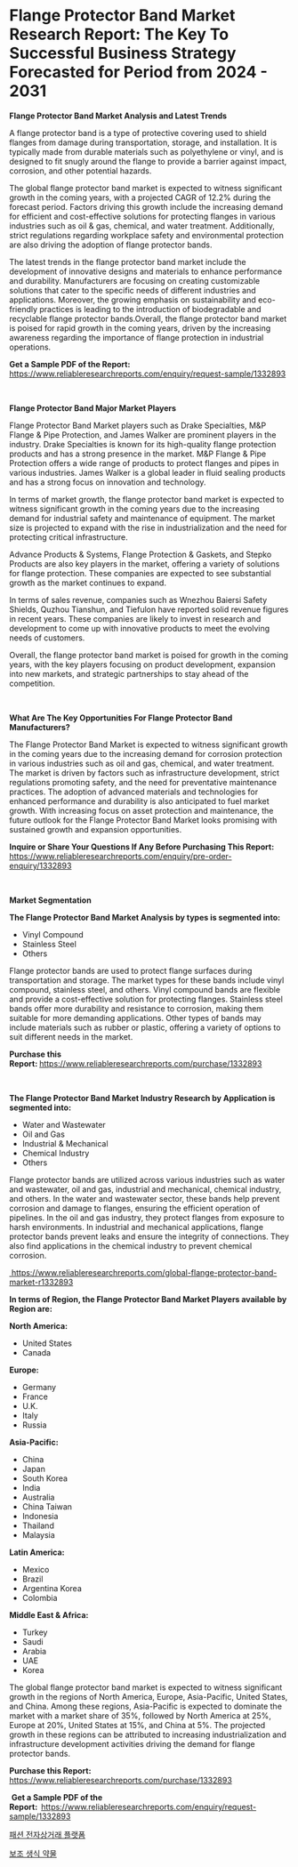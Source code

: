 <p><h1>Flange Protector Band Market Research Report: The Key To Successful Business Strategy Forecasted for Period from 2024 - 2031</h1></p><p><strong>Flange Protector Band Market Analysis and Latest Trends</strong></p>
<p><p>A flange protector band is a type of protective covering used to shield flanges from damage during transportation, storage, and installation. It is typically made from durable materials such as polyethylene or vinyl, and is designed to fit snugly around the flange to provide a barrier against impact, corrosion, and other potential hazards.</p><p>The global flange protector band market is expected to witness significant growth in the coming years, with a projected CAGR of 12.2% during the forecast period. Factors driving this growth include the increasing demand for efficient and cost-effective solutions for protecting flanges in various industries such as oil & gas, chemical, and water treatment. Additionally, strict regulations regarding workplace safety and environmental protection are also driving the adoption of flange protector bands.</p><p>The latest trends in the flange protector band market include the development of innovative designs and materials to enhance performance and durability. Manufacturers are focusing on creating customizable solutions that cater to the specific needs of different industries and applications. Moreover, the growing emphasis on sustainability and eco-friendly practices is leading to the introduction of biodegradable and recyclable flange protector bands.Overall, the flange protector band market is poised for rapid growth in the coming years, driven by the increasing awareness regarding the importance of flange protection in industrial operations.</p></p>
<p><strong>Get a Sample PDF of the Report:&nbsp;</strong> <a href="https://www.reliableresearchreports.com/enquiry/request-sample/1332893">https://www.reliableresearchreports.com/enquiry/request-sample/1332893</a></p>
<p>&nbsp;</p>
<p><strong>Flange Protector Band Major Market Players</strong></p>
<p><p>Flange Protector Band Market players such as Drake Specialties, M&P Flange & Pipe Protection, and James Walker are prominent players in the industry. Drake Specialties is known for its high-quality flange protection products and has a strong presence in the market. M&P Flange & Pipe Protection offers a wide range of products to protect flanges and pipes in various industries. James Walker is a global leader in fluid sealing products and has a strong focus on innovation and technology.</p><p>In terms of market growth, the flange protector band market is expected to witness significant growth in the coming years due to the increasing demand for industrial safety and maintenance of equipment. The market size is projected to expand with the rise in industrialization and the need for protecting critical infrastructure.</p><p>Advance Products & Systems, Flange Protection & Gaskets, and Stepko Products are also key players in the market, offering a variety of solutions for flange protection. These companies are expected to see substantial growth as the market continues to expand.</p><p>In terms of sales revenue, companies such as Wnezhou Baiersi Safety Shields, Quzhou Tianshun, and Tiefulon have reported solid revenue figures in recent years. These companies are likely to invest in research and development to come up with innovative products to meet the evolving needs of customers.</p><p>Overall, the flange protector band market is poised for growth in the coming years, with the key players focusing on product development, expansion into new markets, and strategic partnerships to stay ahead of the competition.</p></p>
<p>&nbsp;</p>
<p><strong>What Are The Key Opportunities For Flange Protector Band Manufacturers?</strong></p>
<p><p>The Flange Protector Band Market is expected to witness significant growth in the coming years due to the increasing demand for corrosion protection in various industries such as oil and gas, chemical, and water treatment. The market is driven by factors such as infrastructure development, strict regulations promoting safety, and the need for preventative maintenance practices. The adoption of advanced materials and technologies for enhanced performance and durability is also anticipated to fuel market growth. With increasing focus on asset protection and maintenance, the future outlook for the Flange Protector Band Market looks promising with sustained growth and expansion opportunities.</p></p>
<p><strong>Inquire or Share Your Questions If Any Before Purchasing This Report:</strong> <a href="https://www.reliableresearchreports.com/enquiry/pre-order-enquiry/1332893">https://www.reliableresearchreports.com/enquiry/pre-order-enquiry/1332893</a></p>
<p>&nbsp;</p>
<p><strong>Market Segmentation</strong></p>
<p><strong>The Flange Protector Band Market Analysis by types is segmented into:</strong></p>
<p><ul><li>Vinyl Compound</li><li>Stainless Steel</li><li>Others</li></ul></p>
<p><p>Flange protector bands are used to protect flange surfaces during transportation and storage. The market types for these bands include vinyl compound, stainless steel, and others. Vinyl compound bands are flexible and provide a cost-effective solution for protecting flanges. Stainless steel bands offer more durability and resistance to corrosion, making them suitable for more demanding applications. Other types of bands may include materials such as rubber or plastic, offering a variety of options to suit different needs in the market.</p></p>
<p><strong>Purchase this Report:&nbsp;</strong><a href="https://www.reliableresearchreports.com/purchase/1332893">https://www.reliableresearchreports.com/purchase/1332893</a></p>
<p>&nbsp;</p>
<p><strong>The Flange Protector Band Market Industry Research by Application is segmented into:</strong></p>
<p><ul><li>Water and Wastewater</li><li>Oil and Gas</li><li>Industrial & Mechanical</li><li>Chemical Industry</li><li>Others</li></ul></p>
<p><p>Flange protector bands are utilized across various industries such as water and wastewater, oil and gas, industrial and mechanical, chemical industry, and others. In the water and wastewater sector, these bands help prevent corrosion and damage to flanges, ensuring the efficient operation of pipelines. In the oil and gas industry, they protect flanges from exposure to harsh environments. In industrial and mechanical applications, flange protector bands prevent leaks and ensure the integrity of connections. They also find applications in the chemical industry to prevent chemical corrosion.</p></p>
<p><a href="https://www.reliableresearchreports.com/global-flange-protector-band-market-r1332893">&nbsp;https://www.reliableresearchreports.com/global-flange-protector-band-market-r1332893</a></p>
<p><strong>In terms of Region, the Flange Protector Band Market Players available by Region are:</strong></p>
<p>
    <p> <strong> North America: </strong>
        <ul>
            <li>United States</li>
            <li>Canada</li>
        </ul>
        </p> 
    <p> <strong> Europe: </strong>
        <ul>
            <li>Germany</li>
            <li>France</li>
            <li>U.K.</li>
            <li>Italy</li>
            <li>Russia</li>
        </ul>
        </p> 
    <p> <strong> Asia-Pacific: </strong>
        <ul>
            <li>China</li>
            <li>Japan</li>
            <li>South Korea</li>
            <li>India</li>
            <li>Australia</li>
            <li>China Taiwan</li>
            <li>Indonesia</li>
            <li>Thailand</li>
            <li>Malaysia</li>
        </ul>
        </p> 
    <p> <strong> Latin America: </strong>
        <ul>
            <li>Mexico</li>
            <li>Brazil</li>
            <li>Argentina Korea</li>
            <li>Colombia</li>
        </ul>
        </p> 
    <p> <strong> Middle East & Africa: </strong>
        <ul>
            <li>Turkey</li>
            <li>Saudi</li>
            <li>Arabia</li>
            <li>UAE</li>
            <li>Korea</li>
        </ul>
    </p>
    </p>
<p><p>The global flange protector band market is expected to witness significant growth in the regions of North America, Europe, Asia-Pacific, United States, and China. Among these regions, Asia-Pacific is expected to dominate the market with a market share of 35%, followed by North America at 25%, Europe at 20%, United States at 15%, and China at 5%. The projected growth in these regions can be attributed to increasing industrialization and infrastructure development activities driving the demand for flange protector bands.</p></p>
<p><strong>Purchase this Report: </strong><a href="https://www.reliableresearchreports.com/purchase/1332893">https://www.reliableresearchreports.com/purchase/1332893</a></p>
<p>&nbsp;<strong>Get a Sample PDF of the Report:&nbsp;&nbsp;</strong><a href="https://www.reliableresearchreports.com/enquiry/request-sample/1332893">https://www.reliableresearchreports.com/enquiry/request-sample/1332893</a></p>
<p><strong></strong></p>
<p><p><a href="https://github.com/nhaiquang84/Market-Research-Report-List-1/blob/main/793054592564.md">패션 전자상거래 플랫폼</a></p><p><a href="https://github.com/gambitz1998/Market-Research-Report-List-1/blob/main/524429392563.md">보조 생식 약물</a></p></p>